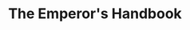 ---
title: "The Emperor's Handbook"
slug: "the-emperor-s-handbook"
subtitle: ""
publisher: "Scribner"
published: "2002"
asin: "0743233832"
authors: 
  - marcus-aurelius
started: "2010-11-16"
start_year: "2010"
finished: "2010-11-16"
---